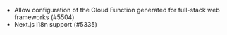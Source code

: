 - Allow configuration of the Cloud Function generated for full-stack web frameworks (#5504)
- Next.js i18n support (#5335)
